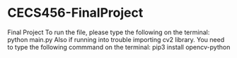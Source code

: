 # CECS456-FinalProject
Final Project 
To run the file, please type the following on the terminal: python main.py
Also if running into trouble importing cv2 library. You need to type the following commmand on the terminal: pip3 install opencv-python
